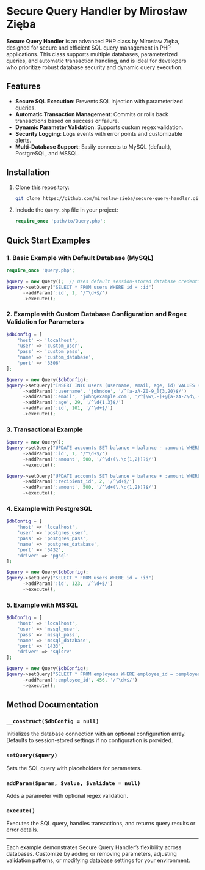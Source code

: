 
# Secure Query Handler by Mirosław Zięba

**Secure Query Handler** is an advanced PHP class by Mirosław Zięba, designed for secure and efficient SQL query management in PHP applications. This class supports multiple databases, parameterized queries, and automatic transaction handling, and is ideal for developers who prioritize robust database security and dynamic query execution.

## Features
- **Secure SQL Execution**: Prevents SQL injection with parameterized queries.
- **Automatic Transaction Management**: Commits or rolls back transactions based on success or failure.
- **Dynamic Parameter Validation**: Supports custom regex validation.
- **Security Logging**: Logs events with error points and customizable alerts.
- **Multi-Database Support**: Easily connects to MySQL (default), PostgreSQL, and MSSQL.

## Installation
1. Clone this repository:
   ```bash
   git clone https://github.com/miroslaw-zieba/secure-query-handler.git
   ```
2. Include the `Query.php` file in your project:
   ```php
   require_once 'path/to/Query.php';
   ```

## Quick Start Examples

### 1. Basic Example with Default Database (MySQL)
```php
require_once 'Query.php';

$query = new Query();  // Uses default session-stored database credentials
$query->setQuery("SELECT * FROM users WHERE id = :id")
      ->addParam(':id', 1, '/^\d+$/')
      ->execute();
```

### 2. Example with Custom Database Configuration and Regex Validation for Parameters
```php
$dbConfig = [
    'host' => 'localhost',
    'user' => 'custom_user',
    'pass' => 'custom_pass',
    'name' => 'custom_database',
    'port' => '3306'
];

$query = new Query($dbConfig);
$query->setQuery("INSERT INTO users (username, email, age, id) VALUES (:username, :email, :age, :id)")
      ->addParam(':username', 'johndoe', '/^[a-zA-Z0-9_]{3,20}$/')
      ->addParam(':email', 'john@example.com', '/^[\w\.-]+@[a-zA-Z\d\.-]+\.[a-zA-Z]{2,6}$/')
      ->addParam(':age', 29, '/^\d{1,3}$/')
      ->addParam(':id', 101, '/^\d+$/')
      ->execute();
```

### 3. Transactional Example
```php
$query = new Query();
$query->setQuery("UPDATE accounts SET balance = balance - :amount WHERE id = :id")
      ->addParam(':id', 1, '/^\d+$/')
      ->addParam(':amount', 500, '/^\d+(\.\d{1,2})?$/')
      ->execute();

$query->setQuery("UPDATE accounts SET balance = balance + :amount WHERE id = :recipient_id")
      ->addParam(':recipient_id', 2, '/^\d+$/')
      ->addParam(':amount', 500, '/^\d+(\.\d{1,2})?$/')
      ->execute();
```

### 4. Example with PostgreSQL
```php
$dbConfig = [
    'host' => 'localhost',
    'user' => 'postgres_user',
    'pass' => 'postgres_pass',
    'name' => 'postgres_database',
    'port' => '5432',
    'driver' => 'pgsql'
];

$query = new Query($dbConfig);
$query->setQuery("SELECT * FROM users WHERE id = :id")
      ->addParam(':id', 123, '/^\d+$/')
      ->execute();
```

### 5. Example with MSSQL
```php
$dbConfig = [
    'host' => 'localhost',
    'user' => 'mssql_user',
    'pass' => 'mssql_pass',
    'name' => 'mssql_database',
    'port' => '1433',
    'driver' => 'sqlsrv'
];

$query = new Query($dbConfig);
$query->setQuery("SELECT * FROM employees WHERE employee_id = :employee_id")
      ->addParam(':employee_id', 456, '/^\d+$/')
      ->execute();
```

## Method Documentation

### `__construct($dbConfig = null)`
Initializes the database connection with an optional configuration array. Defaults to session-stored settings if no configuration is provided.

### `setQuery($query)`
Sets the SQL query with placeholders for parameters.

### `addParam($param, $value, $validate = null)`
Adds a parameter with optional regex validation.

### `execute()`
Executes the SQL query, handles transactions, and returns query results or error details.

---

Each example demonstrates Secure Query Handler’s flexibility across databases. Customize by adding or removing parameters, adjusting validation patterns, or modifying database settings for your environment.

